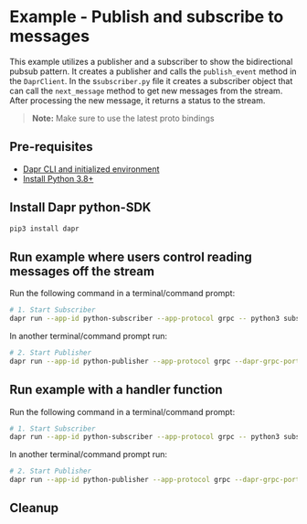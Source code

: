 # Example - Publish and subscribe to messages

This example utilizes a publisher and a subscriber to show the bidirectional pubsub pattern.
It creates a publisher and calls the `publish_event` method in the `DaprClient`.
In the s`subscriber.py` file it creates a subscriber object that can call the `next_message` method to get new messages from the stream. After processing the new message, it returns a status to the stream.


> **Note:** Make sure to use the latest proto bindings

## Pre-requisites

- [Dapr CLI and initialized environment](https://docs.dapr.io/getting-started)
- [Install Python 3.8+](https://www.python.org/downloads/)

## Install Dapr python-SDK

<!-- Our CI/CD pipeline automatically installs the correct version, so we can skip this step in the automation -->

```bash
pip3 install dapr
```

## Run example where users control reading messages off the stream

Run the following command in a terminal/command prompt:

<!-- STEP
name: Run subscriber
expected_stdout_lines:
    - "== APP == Processing message: {'id': 1, 'message': 'hello world'} from TOPIC_A1..."
    - "== APP == Processing message: {'id': 2, 'message': 'hello world'} from TOPIC_A1..."
    - "== APP == Processing message: {'id': 3, 'message': 'hello world'} from TOPIC_A1..."
    - "== APP == Processing message: {'id': 4, 'message': 'hello world'} from TOPIC_A1..."
    - "== APP == Processing message: {'id': 5, 'message': 'hello world'} from TOPIC_A1..."
    - "== APP == Closing subscription..."
output_match_mode: substring
background: true
match_order: none
sleep: 3 
-->

```bash
# 1. Start Subscriber
dapr run --app-id python-subscriber --app-protocol grpc -- python3 subscriber.py  --topic=TOPIC_A1
```

<!-- END_STEP -->

In another terminal/command prompt run:

<!-- STEP
name: Run publisher
expected_stdout_lines:
  - "== APP == {'id': 1, 'message': 'hello world'}"
  - "== APP == {'id': 2, 'message': 'hello world'}"
  - "== APP == {'id': 3, 'message': 'hello world'}"
  - "== APP == {'id': 4, 'message': 'hello world'}"
  - "== APP == {'id': 5, 'message': 'hello world'}"
background: true
output_match_mode: substring
sleep: 15
-->

```bash
# 2. Start Publisher
dapr run --app-id python-publisher --app-protocol grpc --dapr-grpc-port=3500 --enable-app-health-check -- python3 publisher.py --topic=TOPIC_A1
```

<!-- END_STEP -->

## Run example with a handler function

Run the following command in a terminal/command prompt:

<!-- STEP
name: Run subscriber
expected_stdout_lines:
    - "== APP == Processing message: {'id': 1, 'message': 'hello world'} from TOPIC_A2..."
    - "== APP == Processing message: {'id': 2, 'message': 'hello world'} from TOPIC_A2..."
    - "== APP == Processing message: {'id': 3, 'message': 'hello world'} from TOPIC_A2..."
    - "== APP == Processing message: {'id': 4, 'message': 'hello world'} from TOPIC_A2..."
    - "== APP == Processing message: {'id': 5, 'message': 'hello world'} from TOPIC_A2..."
    - "== APP == Closing subscription..."
output_match_mode: substring
background: true
match_order: none
sleep: 3 
-->

```bash
# 1. Start Subscriber
dapr run --app-id python-subscriber --app-protocol grpc -- python3 subscriber-handler.py  --topic=TOPIC_A2
```

<!-- END_STEP -->

In another terminal/command prompt run:

<!-- STEP
name: Run publisher
expected_stdout_lines:
  - "== APP == {'id': 1, 'message': 'hello world'}"
  - "== APP == {'id': 2, 'message': 'hello world'}"
  - "== APP == {'id': 3, 'message': 'hello world'}"
  - "== APP == {'id': 4, 'message': 'hello world'}"
  - "== APP == {'id': 5, 'message': 'hello world'}"
background: true
output_match_mode: substring
sleep: 15
-->

```bash
# 2. Start Publisher
dapr run --app-id python-publisher --app-protocol grpc --dapr-grpc-port=3500 --enable-app-health-check -- python3 publisher.py  --topic=TOPIC_A2
```

<!-- END_STEP --> 

## Cleanup


